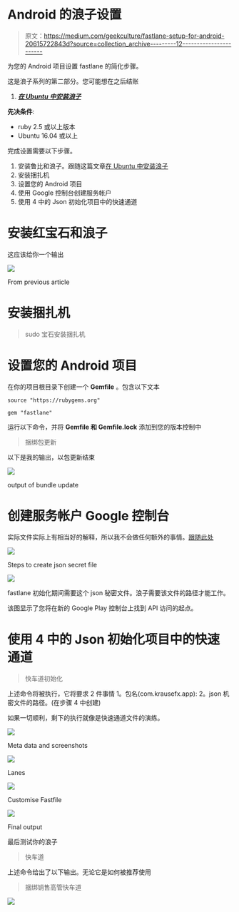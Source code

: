 # Android 的浪子设置

> 原文：<https://medium.com/geekculture/fastlane-setup-for-android-20615722843d?source=collection_archive---------12----------------------->

为您的 Android 项目设置 fastlane 的简化步骤。

这是浪子系列的第二部分。您可能想在之后结账

1.  [***在 Ubuntu 中安装浪子***](https://owaistnt.medium.com/installing-fastlane-in-ubuntu-c3a7044356d2)

**先决条件**:

*   ruby 2.5 或以上版本
*   Ubuntu 16.04 或以上

完成设置需要以下步骤。

1.  安装鲁比和浪子。跟随这篇文章[在 Ubuntu 中安装浪子](https://owaistnt.medium.com/installing-fastlane-in-ubuntu-c3a7044356d2)
2.  安装捆扎机
3.  设置您的 Android 项目
4.  使用 Google 控制台创建服务帐户
5.  使用 4 中的 Json 初始化项目中的快速通道

# 安装红宝石和浪子

这应该给你一个输出

![](img/3da5ac173d6845e8743e6d5bb256cbbf.png)

From previous article

# 安装捆扎机

> sudo 宝石安装捆扎机

# 设置您的 Android 项目

在你的项目根目录下创建一个 **Gemfile** 。包含以下文本

```
source "https://rubygems.org"

gem "fastlane"
```

运行以下命令，并将 **Gemfile 和 Gemfile.lock** 添加到您的版本控制中

> 捆绑包更新

以下是我的输出，以包更新结束

![](img/99e3878279edee026d8e828d8caeeda2.png)

output of bundle update

# 创建服务帐户 Google 控制台

实际文件实际上有相当好的解释，所以我不会做任何额外的事情。[跟随此处](https://docs.fastlane.tools/actions/supply/)

![](img/f698754599807be58b94f842058b9ed1.png)

Steps to create json secret file

![](img/e06ad242c21682f83761da3fc302230f.png)

fastlane 初始化期间需要这个 json 秘密文件。浪子需要该文件的路径才能工作。

该图显示了您将在新的 Google Play 控制台上找到 API 访问的起点。

# 使用 4 中的 Json 初始化项目中的快速通道

> 快车道初始化

上述命令将被执行，它将要求 2 件事情
1。包名(com.krausefx.app):
2。json 机密文件的路径。(在步骤 4 中创建)

如果一切顺利，剩下的执行就像是快速通道文件的演练。

![](img/822c6121435a390fceaf08f914d1a93f.png)

Meta data and screenshots

![](img/6ec96b06a2aa015d49cf2a45305b7b01.png)

Lanes

![](img/b03f047e55ebc7d85e7d7f1266cafff5.png)

Customise Fastfile

![](img/0d6a9348fa67826f55ce1fae1c4baa7b.png)

Final output

最后测试你的浪子

> 快车道

上述命令给出了以下输出。无论它是如何被推荐使用

> 捆绑销售高管快车道

![](img/8b0f8899314aa64c0071ee9b95bc548d.png)